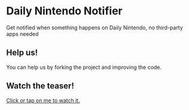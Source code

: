 # Daily Nintendo Notifier
Get notified when something happens on Daily Nintendo, no third-party apps needed

## Help us!
You can help us by forking the project and improving the code.

## Watch the teaser!
[Click or tap on me to watch it.](https://player.vimeo.com/video/253140176?autoplay=1&byline=0&portrait=0)
